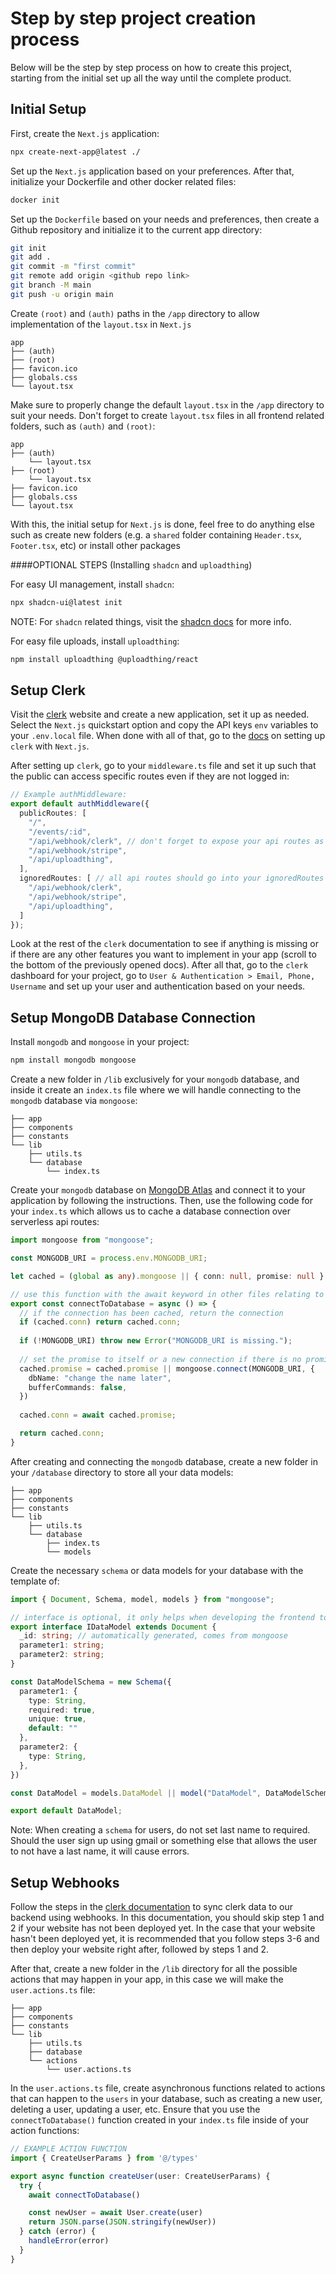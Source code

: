 # Step by step project creation process

Below will be the step by step process on how to create this project, starting from the initial set up all the way until the complete product.

## Initial Setup

First, create the `Next.js` application:

```bash
npx create-next-app@latest ./
```

Set up the `Next.js` application based on your preferences. After that, initialize your Dockerfile and other docker related files:

```bash
docker init
```

Set up the `Dockerfile` based on your needs and preferences, then create a Github repository and initialize it to the current app directory:

```bash
git init
git add .
git commit -m "first commit"
git remote add origin <github repo link>
git branch -M main
git push -u origin main
```

Create `(root)` and `(auth)` paths in the `/app` directory to allow implementation of the `layout.tsx` in `Next.js`

```
app
├── (auth)
├── (root)
├── favicon.ico
├── globals.css
└── layout.tsx
```

Make sure to properly change the default `layout.tsx` in the `/app` directory to suit your needs. Don't forget to create `layout.tsx` files in all frontend related folders, such as `(auth)` and `(root)`:

```
app
├── (auth)
    └── layout.tsx
├── (root)
    └── layout.tsx
├── favicon.ico
├── globals.css
└── layout.tsx
```

With this, the initial setup for `Next.js` is done, feel free to do anything else such as create new folders (e.g. a `shared` folder containing `Header.tsx`, `Footer.tsx`, etc) or install other packages

####OPTIONAL STEPS (Installing `shadcn` and `uploadthing`)

For easy UI management, install `shadcn`:

```bash
npx shadcn-ui@latest init
```

NOTE: For `shadcn` related things, visit the [shadcn docs](https://ui.shadcn.com/docs) for more info. 

For easy file uploads, install `uploadthing`:

```bash
npm install uploadthing @uploadthing/react
```


## Setup Clerk

Visit the [clerk](https://dashboard.clerk.com/) website and create a new application, set it up as needed. Select the `Next.js` quickstart option and copy the API keys `env` variables to your `.env.local` file. When done with all of that, go to the [docs](https://clerk.com/docs/quickstarts/nextjs) on setting up `clerk` with `Next.js`.

After setting up `clerk`, go to your `middleware.ts` file and set it up such that the public can access specific routes even if they are not logged in:

```ts
// Example authMiddleware:
export default authMiddleware({
  publicRoutes: [
    "/",
    "/events/:id",
    "/api/webhook/clerk", // don't forget to expose your api routes as well!
    "/api/webhook/stripe",
    "/api/uploadthing",
  ],
  ignoredRoutes: [ // all api routes should go into your ignoredRoutes
    "/api/webhook/clerk",
    "/api/webhook/stripe",
    "/api/uploadthing",
  ]
});
```

Look at the rest of the `clerk` documentation to see if anything is missing or if there are any other features you want to implement in your app (scroll to the bottom of the previously opened docs). After all that, go to the `clerk` dashboard for your project, go to
`User & Authentication > Email, Phone, Username` and set up your user and authentication based on your needs.

## Setup MongoDB Database Connection

Install `mongodb` and `mongoose` in your project:
```bash
npm install mongodb mongoose
```

Create a new folder in `/lib` exclusively for your `mongodb` database, and inside it create an `index.ts` file where we will handle connecting to the `mongodb` database via `mongoose`:

```
├── app
├── components
├── constants
└── lib
    ├── utils.ts
    └── database
        └── index.ts
```

Create your `mongodb` database on [MongoDB Atlas](https://www.mongodb.com/atlas) and connect it to your application by following the instructions. Then, use the following code for your `index.ts` which allows us to cache a database connection over serverless api routes:

```ts
import mongoose from "mongoose";

const MONGODB_URI = process.env.MONGODB_URI;

let cached = (global as any).mongoose || { conn: null, promise: null };

// use this function with the await keyword in other files relating to the database
export const connectToDatabase = async () => {
  // if the connection has been cached, return the connection
  if (cached.conn) return cached.conn;
  
  if (!MONGODB_URI) throw new Error("MONGODB_URI is missing.");
  
  // set the promise to itself or a new connection if there is no promise (a.k.a not connected to database)
  cached.promise = cached.promise || mongoose.connect(MONGODB_URI, {
    dbName: "change the name later",
    bufferCommands: false,
  })
  
  cached.conn = await cached.promise;

  return cached.conn;
}
```

After creating and connecting the `mongodb` database, create a new folder in your `/database` directory to store all your data models:

```
├── app
├── components
├── constants
└── lib
    ├── utils.ts
    └── database
        ├── index.ts
        └── models
```

Create the necessary `schema` or data models for your database with the template of:

```ts
import { Document, Schema, model, models } from "mongoose";

// interface is optional, it only helps when developing the frontend to know what properties something should have
export interface IDataModel extends Document {
  _id: string; // automatically generated, comes from mongoose
  parameter1: string;
  parameter2: string;
}

const DataModelSchema = new Schema({
  parameter1: {
    type: String,
    required: true,
    unique: true,
    default: ""
  },
  parameter2: {
    type: String,
  },
})

const DataModel = models.DataModel || model("DataModel", DataModelSchema)

export default DataModel;
```

Note: When creating a `schema` for users, do not set last name to required. Should the user sign up using gmail or something else that allows the user to not have a last name, it will cause errors.

## Setup Webhooks

Follow the steps in the [clerk documentation](https://clerk.com/docs/users/sync-data) to sync clerk data to our backend using webhooks. In this documentation, you should skip step 1 and 2 if your website has not been deployed yet. In the case that your website hasn't been deployed yet, it is recommended that you follow steps 3-6 and then deploy your website right after, followed by steps 1 and 2.

After that, create a new folder in the `/lib` directory for all the possible actions that may happen in your app, in this case we will make the `user.actions.ts` file:

```
├── app
├── components
├── constants
└── lib
    ├── utils.ts
    ├── database
    └── actions
        └── user.actions.ts
```

In the `user.actions.ts` file, create asynchronous functions related to actions that can happen to the `users` in your database, such as creating a new user, deleting a user, updating a user, etc. Ensure that you use the `connectToDatabase()` function created in your `index.ts` file inside of your action functions:

```ts
// EXAMPLE ACTION FUNCTION
import { CreateUserParams } from '@/types'

export async function createUser(user: CreateUserParams) {
  try {
    await connectToDatabase()

    const newUser = await User.create(user)
    return JSON.parse(JSON.stringify(newUser))
  } catch (error) {
    handleError(error)
  }
}
```
